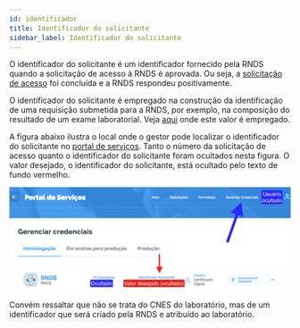 ```yaml
---
id: identificador
title: Identificador do solicitante
sidebar_label: Identificador do solicitante
---
```


O identificador do solicitante é um identificador fornecido pela RNDS quando a solicitação de acesso à RNDS é aprovada. Ou seja, a [solicitação de acesso](./portal) foi concluída e a RNDS respondeu positivamente.

O identificador do solicitante é empregado na construção da 
identificação de uma requisição submetida para a RNDS, por exemplo, na composição do resultado de um exame laboratorial. Veja [aqui](./resultado#identificador-identifier) onde este 
valor é empregado.

A figura abaixo ilustra o local onde o gestor pode localizar o identificador do solicitante no [portal de serviços](https://servicos-datasus.saude.gov.br/). Tanto o número da solicitação de acesso quanto o identificador do solicitante foram ocultados nesta figura.
O valor desejado, o identificador do solicitante, está ocultado pelo
texto de fundo vermelho.

![img](../../static/img/identificador-solicitante.png)

Convém ressaltar que não se trata do CNES do laboratório, mas de um identificador que será criado pela RNDS e atribuído ao laboratório.
